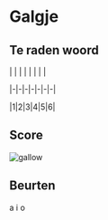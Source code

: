 # Galgje

## Te raden woord

| | | | | | | |

|-|-|-|-|-|-|-|

|1|2|3|4|5|6|

## Score
![gallow](./images/3.png)

## Beurten
a
i
o
